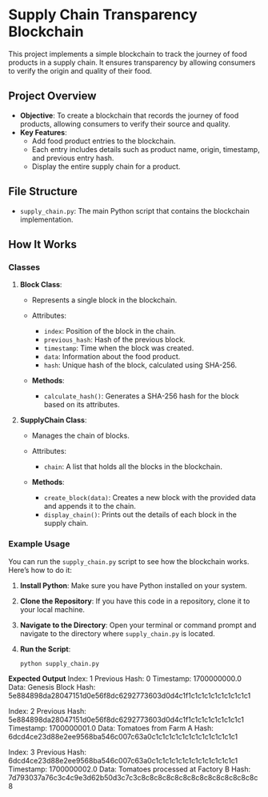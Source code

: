 # Supply Chain Transparency Blockchain

This project implements a simple blockchain to track the journey of food products in a supply chain. It ensures transparency by allowing consumers to verify the origin and quality of their food.

## Project Overview

- **Objective**: To create a blockchain that records the journey of food products, allowing consumers to verify their source and quality.
- **Key Features**:
  - Add food product entries to the blockchain.
  - Each entry includes details such as product name, origin, timestamp, and previous entry hash.
  - Display the entire supply chain for a product.

## File Structure

- `supply_chain.py`: The main Python script that contains the blockchain implementation.

## How It Works

### Classes

1. **Block Class**:
   - Represents a single block in the blockchain.
   - Attributes:
     - `index`: Position of the block in the chain.
     - `previous_hash`: Hash of the previous block.
     - `timestamp`: Time when the block was created.
     - `data`: Information about the food product.
     - `hash`: Unique hash of the block, calculated using SHA-256.

   - **Methods**:
     - `calculate_hash()`: Generates a SHA-256 hash for the block based on its attributes.

2. **SupplyChain Class**:
   - Manages the chain of blocks.
   - Attributes:
     - `chain`: A list that holds all the blocks in the blockchain.

   - **Methods**:
     - `create_block(data)`: Creates a new block with the provided data and appends it to the chain.
     - `display_chain()`: Prints out the details of each block in the supply chain.

### Example Usage

You can run the `supply_chain.py` script to see how the blockchain works. Here’s how to do it:

1. **Install Python**: Make sure you have Python installed on your system.

2. **Clone the Repository**: If you have this code in a repository, clone it to your local machine.

3. **Navigate to the Directory**: Open your terminal or command prompt and navigate to the directory where `supply_chain.py` is located.

4. **Run the Script**:
   ```bash
   python supply_chain.py

**Expected Output**
Index: 1
Previous Hash: 0
Timestamp: 1700000000.0
Data: Genesis Block
Hash: 5e884898da28047151d0e56f8dc6292773603d0d4c1f1c1c1c1c1c1c1c1c1c1

Index: 2
Previous Hash: 5e884898da28047151d0e56f8dc6292773603d0d4c1f1c1c1c1c1c1c1c1c1
Timestamp: 1700000001.0
Data: Tomatoes from Farm A
Hash: 6dcd4ce23d88e2ee9568ba546c007c63a0c1c1c1c1c1c1c1c1c1c1c1c1c1

Index: 3
Previous Hash: 6dcd4ce23d88e2ee9568ba546c007c63a0c1c1c1c1c1c1c1c1c1c1c1c1c1
Timestamp: 1700000002.0
Data: Tomatoes processed at Factory B
Hash: 7d793037a76c3c4c9e3d62b50d3c7c3c8c8c8c8c8c8c8c8c8c8c8c8c8c8c8